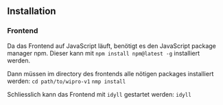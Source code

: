 ## Installation

### Frontend

Da das Frontend auf JavaScript läuft, benötigt es den JavaScript package manager npm. Dieser kann mit `npm install npm@latest -g` installiert werden.

Dann müssen im directory des frontends alle nötigen packages installiert werden:
`cd path/to/wipro-v1`
`nmp install`

Schliesslich kann das Frontend mit `idyll` gestartet werden:
`idyll`